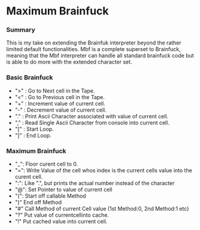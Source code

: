 # Maximum Brainfuck

### Summary
This is my take on extending the Brainfuk interpreter beyond the rather limited default functionalities. Mbf is a complete superset to Brainfuck, meaning that the Mbf interpreter can handle all standard brainfuck code but is able to do more with the extended character set.


### Basic Brainfuck
- ">" : Go to Next cell in the Tape.
- "<" : Go to Previous cell in the Tape.
- "+" : Increment value of current cell.
- "-" : Decrement value of current cell.
- "." : Print Ascii Character associated with value of current cell.
- "," : Read Single Ascii Character from console into current cell. 
- "[" : Start Loop.
- "]" : End Loop.
### Maximum Brainfuck
- "_":  Floor curent cell to 0.
- "=":  Write Value of the cell whos index is the current cells value into the curent cell.
- ":":  Like ".", but prints the actual number instead of the character
- "@":  Set Pointer to value of current cell 
- "(":  Start off callable  Method
- ")"   End off Method
- "#"   Call Method of current Cell value (1st Method:0, 2nd Method:1 etc)
- "?"   Put value of currentcellinto cache.
- "!"   Put cached value into current cell.
